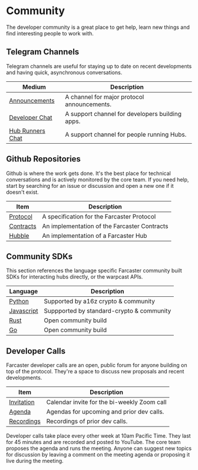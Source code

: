 # Community

The developer community is a great place to get help, learn new things and find interesting people to work with.

## Telegram Channels

Telegram channels are useful for staying up to date on recent developments and having quick, asynchronous conversations.

| Medium                                            | Description                                     |
| ------------------------------------------------- | ----------------------------------------------- |
| [Announcements](https://t.me/farcasterxyz)        | A channel for major protocol announcements.     |
| [Developer Chat](https://t.me/farcasterdevchat)   | A support channel for developers building apps. |
| [Hub Runners Chat](https://t.me/farcasterdevchat) | A support channel for people running Hubs.      |

## Github Repositories

Github is where the work gets done. It's the best place for technical conversations and is actively monitored by the core team. If you need help, start by searching for an issue or discussion and open a new one if it doesn't exist.

| Item                                                   | Description                                  |
| ------------------------------------------------------ | -------------------------------------------- |
| [Protocol](https://github.com/farcasterxyz/protocol)   | A specification for the Farcaster Protocol   |
| [Contracts](https://github.com/farcasterxyz/contracts) | An implementation of the Farcaster Contracts |
| [Hubble](https://github.com/farcasterxyz/hub-monorepo) | An implementation of a Farcaster Hub         |

## Community SDKs

This section references the language specific Farcaster community built SDKs for interacting hubs directly, or the warpcast APIs.

| Language                                                      | Description                               |
| ------------------------------------------------------------- | ----------------------------------------- |
| [Python](https://github.com/farcasterxyz/protocol)            | Supported by a16z crypto & community      |
| [Javascript](https://github.com/standard-crypto/farcaster-js) | Suppported by standard-crypto & community |
| [Rust](https://github.com/TheLDB/farcaster-rs)                | Open community build                      |
| [Go](https://github.com/ertan/go-farcaster)                   | Open community build                      |

## Developer Calls

Farcaster developer calls are an open, public forum for anyone building on top of the protocol. They're a space to discuss new proposals and recent developments.

| Item                                                                                                                                                                                | Description                                 |
| ----------------------------------------------------------------------------------------------------------------------------------------------------------------------------------- | ------------------------------------------- |
| [Invitation](https://calendar.google.com/calendar/u/0?cid=NjA5ZWM4Y2IwMmZiMWM2ZDYyMTkzNWM1YWNkZTRlNWExN2YxOWQ2NDU3NTA3MjQwMTk3YmJlZGFjYTQ3MjZlOEBncm91cC5jYWxlbmRhci5nb29nbGUuY29t) | Calendar invite for the bi-weekly Zoom call |
| [Agenda](https://warpcast.notion.site/b08fed5cbf884e6a80b3acc2dd0666b2?v=4b51e7442af14b48a69871299c22e288)                                                                          | Agendas for upcoming and prior dev calls.   |
| [Recordings](https://www.youtube.com/watch?v=lmGXWP5m1_Y&list=PL0eq1PLf6eUeZnPtyKMS6uN9I5iRIlnvq)                                                                                   | Recordings of prior dev calls.              |

Developer calls take place every other week at 10am Pacific Time. They last for 45 minutes and are recorded and posted to YouTube. The core team proposes the agenda and runs the meeting. Anyone can suggest new topics for discussion by leaving a comment on the meeting agenda or proposing it live during the meeting.

